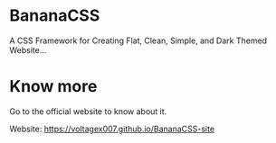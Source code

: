 # BananaCSS
A CSS Framework for Creating Flat, Clean, Simple, and Dark Themed Website...

# Know more
Go to the official website to know about it.

Website: https://voltagex007.github.io/BananaCSS-site
